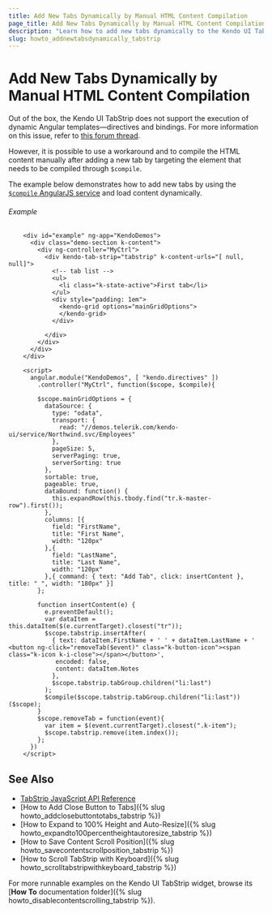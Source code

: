 ```yaml
---
title: Add New Tabs Dynamically by Manual HTML Content Compilation
page_title: Add New Tabs Dynamically by Manual HTML Content Compilation | Kendo UI TabStrip
description: "Learn how to add new tabs dynamically to the Kendo UI TabStrip widget in AngularJS applications."
slug: howto_addnewtabsdynamically_tabstrip
---
```


# Add New Tabs Dynamically by Manual HTML Content Compilation

Out of the box, the Kendo UI TabStrip does not support the execution of dynamic Angular templates&mdash;directives and bindings. For more information on this issue, refer to [this forum thread](http://www.telerik.com/forums/use-angularjs-directive-in-tab-content).

However, it is possible to use a workaround and to compile the HTML content manually after adding a new tab by targeting the element that needs to be compiled through `$compile`.

The example below demonstrates how to add new tabs by using the [`$compile` AngularJS service](https://docs.angularjs.org/api/ng/service/$compile) and load content dynamically.

###### Example

```dojo
    <div id="example" ng-app="KendoDemos">
      <div class="demo-section k-content">
        <div ng-controller="MyCtrl">
          <div kendo-tab-strip="tabstrip" k-content-urls="[ null, null]">
            <!-- tab list -->
            <ul>
              <li class="k-state-active">First tab</li>
            </ul>
            <div style="padding: 1em">
              <kendo-grid options="mainGridOptions">
              </kendo-grid>
            </div>

          </div>
        </div>
      </div>
    </div>

    <script>
      angular.module("KendoDemos", [ "kendo.directives" ])
        .controller("MyCtrl", function($scope, $compile){

        $scope.mainGridOptions = {
          dataSource: {
            type: "odata",
            transport: {
              read: "//demos.telerik.com/kendo-ui/service/Northwind.svc/Employees"
            },
            pageSize: 5,
            serverPaging: true,
            serverSorting: true
          },
          sortable: true,
          pageable: true,
          dataBound: function() {
            this.expandRow(this.tbody.find("tr.k-master-row").first());
          },
          columns: [{
            field: "FirstName",
            title: "First Name",
            width: "120px"
          },{
            field: "LastName",
            title: "Last Name",
            width: "120px"
          },{ command: { text: "Add Tab", click: insertContent }, title: " ", width: "180px" }]
        };

        function insertContent(e) {
          e.preventDefault();
          var dataItem = this.dataItem($(e.currentTarget).closest("tr"));
          $scope.tabstrip.insertAfter(
            { text: dataItem.FirstName + ' ' + dataItem.LastName + ' <button ng-click="removeTab($event)" class="k-button-icon"><span class="k-icon k-i-close"></span></button>',
             encoded: false,
             content: dataItem.Notes
            },
            $scope.tabstrip.tabGroup.children("li:last")
          );
          $compile($scope.tabstrip.tabGroup.children("li:last"))($scope);
        }
        $scope.removeTab = function(event){
          var item = $(event.currentTarget).closest(".k-item");
          $scope.tabstrip.remove(item.index());
        };
      })
    </script>
```

## See Also

* [TabStrip JavaScript API Reference](/api/javascript/ui/tabstrip)
* [How to Add Close Button to Tabs]({% slug howto_addclosebuttontotabs_tabstrip %})
* [How to Expand to 100% Height and Auto-Resize]({% slug howto_expandto100percentheightautoresize_tabstrip %})
* [How to Save Content Scroll Position]({% slug howto_savecontentscrollposition_tabstrip %})
* [How to Scroll TabStrip with Keyboard]({% slug howto_scrolltabstripwithkeyboard_tabstrip %})

For more runnable examples on the Kendo UI TabStrip widget, browse its [**How To** documentation folder]({% slug howto_disablecontentscrolling_tabstrip %}).
